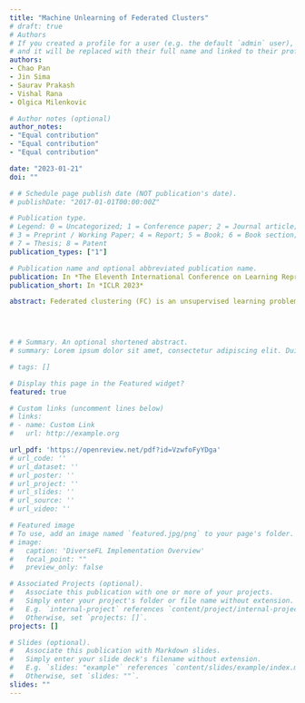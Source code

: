 ```yaml
---
title: "Machine Unlearning of Federated Clusters"
# draft: true
# Authors
# If you created a profile for a user (e.g. the default `admin` user), write the username (folder name) here 
# and it will be replaced with their full name and linked to their profile.
authors:
- Chao Pan 
- Jin Sima
- Saurav Prakash
- Vishal Rana
- Olgica Milenkovic

# Author notes (optional)
author_notes:
- "Equal contribution"
- "Equal contribution"
- "Equal contribution"

date: "2023-01-21"
doi: ""

# # Schedule page publish date (NOT publication's date).
# publishDate: "2017-01-01T00:00:00Z"

# Publication type.
# Legend: 0 = Uncategorized; 1 = Conference paper; 2 = Journal article;
# 3 = Preprint / Working Paper; 4 = Report; 5 = Book; 6 = Book section;
# 7 = Thesis; 8 = Patent
publication_types: ["1"]

# Publication name and optional abbreviated publication name.
publication: In *The Eleventh International Conference on Learning Representations (ICLR), 2023*
publication_short: In *ICLR 2023*

abstract: Federated clustering (FC) is an unsupervised learning problem that arises in a number of practical applications, including personalized recommender and healthcare systems. With the adoption of recent laws ensuring the "right to be forgotten", the problem of machine unlearning for FC methods has become of significant importance. We introduce, for the first time, the problem of machine unlearning for FC, and propose an efficient unlearning mechanism for a customized secure FC framework. Our FC framework utilizes special initialization procedures that we show are well-suited for unlearning. To protect client data privacy, we develop the secure compressed multiset aggregation (SCMA) framework that addresses sparse secure federated learning (FL) problems encountered during clustering as well as more general problems. To simultaneously facilitate low communication complexity and secret sharing protocols, we integrate Reed-Solomon encoding with special evaluation points into our SCMA pipeline, and prove that the client communication cost is logarithmic in the vector dimension. Additionally, to demonstrate the benefits of our unlearning mechanism over complete retraining, we provide a theoretical analysis for the unlearning performance of our approach. Simulation results show that the new FC framework exhibits superior clustering performance compared to previously reported FC baselines when the cluster sizes are highly imbalanced. Compared to completely retraining K-means++ locally and globally for each removal request, our unlearning procedure offers an average speed-up of roughly 84x across seven datasets.  
 



# # Summary. An optional shortened abstract.
# summary: Lorem ipsum dolor sit amet, consectetur adipiscing elit. Duis posuere tellus ac convallis placerat. Proin tincidunt magna sed ex sollicitudin condimentum.

# tags: []

# Display this page in the Featured widget?
featured: true

# Custom links (uncomment lines below)
# links:
# - name: Custom Link
#   url: http://example.org

url_pdf: 'https://openreview.net/pdf?id=VzwfoFyYDga'
# url_code: ''
# url_dataset: ''
# url_poster: ''
# url_project: ''
# url_slides: ''
# url_source: ''
# url_video: ''

# Featured image
# To use, add an image named `featured.jpg/png` to your page's folder. 
# image:
#   caption: 'DiverseFL Implementation Overview'
#   focal_point: ""
#   preview_only: false

# Associated Projects (optional).
#   Associate this publication with one or more of your projects.
#   Simply enter your project's folder or file name without extension.
#   E.g. `internal-project` references `content/project/internal-project/index.md`.
#   Otherwise, set `projects: []`.
projects: []

# Slides (optional).
#   Associate this publication with Markdown slides.
#   Simply enter your slide deck's filename without extension.
#   E.g. `slides: "example"` references `content/slides/example/index.md`.
#   Otherwise, set `slides: ""`.
slides: ""
---
```



<!-- {{% callout note %}}
Click the *Cite* button above to demo the feature to enable visitors to import publication metadata into their reference management software.
{{% /callout %}}

{{% callout note %}}
Create your slides in Markdown - click the *Slides* button to check out the example.
{{% /callout %}}

Supplementary notes can be added here, including [code, math, and images](https://wowchemy.com/docs/writing-markdown-latex/). -->
